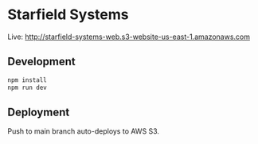 # Starfield Systems

Live: http://starfield-systems-web.s3-website-us-east-1.amazonaws.com

## Development

```bash
npm install
npm run dev
```

## Deployment

Push to main branch auto-deploys to AWS S3.

